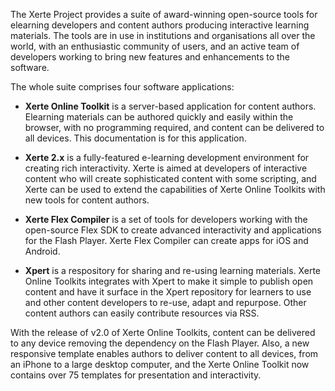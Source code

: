 The Xerte Project provides a suite of award-winning open-source tools for elearning developers and content authors producing interactive learning materials. The tools are in use in institutions and organisations all over the world, with an enthusiastic community of users, and an active team of developers working to bring new features and enhancements to the software.

The whole suite comprises four software applications:

* **Xerte Online Toolkit** is a server-based application for content authors. Elearning materials can be authored quickly and easily within the browser, with no programming required, and content can be delivered to all devices. This documentation is for this application.

* **Xerte 2.x** is a fully-featured e-learning development environment for creating rich interactivity. Xerte is aimed at developers of interactive content who will create sophisticated content with some scripting, and Xerte can be used to extend the capabilities of Xerte Online Toolkits with new tools for content authors.

* **Xerte Flex Compiler**  is a set of tools for developers working with the open-source Flex SDK to create advanced interactivity and applications for the Flash Player. Xerte Flex Compiler can create apps for iOS and Android.

* **Xpert** is a respository for sharing and re-using learning materials. Xerte Online Toolkits integrates with Xpert to make it simple to publish open content and have it surface in the Xpert repository for learners to use and other content developers to re-use, adapt and repurpose. Other content authors can easily contribute resources via RSS. 

With the release of v2.0 of Xerte Online Toolkits, content can be delivered to any device removing the dependency on the Flash Player. Also, a new responsive template enables authors to deliver content to all devices, from an iPhone to a large desktop computer, and the Xerte Online Toolkit now contains over 75 templates for presentation and interactivity.